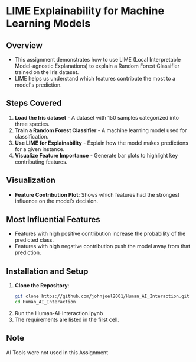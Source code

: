 # LIME Explainability for Machine Learning Models

## Overview
- This assignment demonstrates how to use LIME (Local Interpretable Model-agnostic Explanations) to explain a Random Forest Classifier trained on the Iris dataset. 
- LIME helps us understand which features contribute the most to a model's prediction.

## Steps Covered
1. **Load the Iris dataset** - A dataset with 150 samples categorized into three species.
2. **Train a Random Forest Classifier** - A machine learning model used for classification.
3. **Use LIME for Explainability** - Explain how the model makes predictions for a given instance.
4. **Visualize Feature Importance** - Generate bar plots to highlight key contributing features.


## Visualization
- **Feature Contribution Plot:** Shows which features had the strongest influence on the model’s decision.

## Most Influential Features
- Features with high positive contribution increase the probability of the predicted class.
- Features with high negative contribution push the model away from that prediction.

## Installation and Setup

1. **Clone the Repository**:
   ```bash
   git clone https://github.com/johnjoel2001/Human_AI_Interaction.git
   cd Human_AI_Interaction
   ```
2. Run the Human-AI-Interaction.ipynb
3. The requirements are listed in the first cell.

## Note

AI Tools were not used in this Assignment
